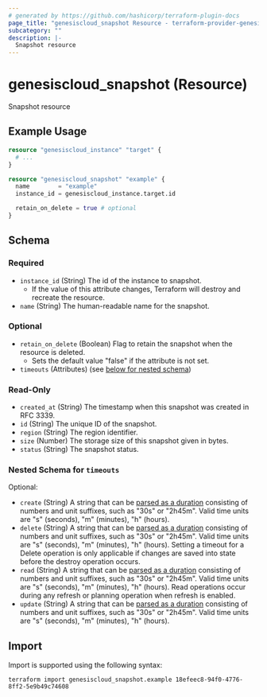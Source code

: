 ```yaml
---
# generated by https://github.com/hashicorp/terraform-plugin-docs
page_title: "genesiscloud_snapshot Resource - terraform-provider-genesiscloud"
subcategory: ""
description: |-
  Snapshot resource
---
```


# genesiscloud_snapshot (Resource)

Snapshot resource

## Example Usage

```terraform
resource "genesiscloud_instance" "target" {
  # ...
}

resource "genesiscloud_snapshot" "example" {
  name        = "example"
  instance_id = genesiscloud_instance.target.id

  retain_on_delete = true # optional
}
```

<!-- schema generated by tfplugindocs -->
## Schema

### Required

- `instance_id` (String) The id of the instance to snapshot.
  - If the value of this attribute changes, Terraform will destroy and recreate the resource.
- `name` (String) The human-readable name for the snapshot.

### Optional

- `retain_on_delete` (Boolean) Flag to retain the snapshot when the resource is deleted.
  - Sets the default value "false" if the attribute is not set.
- `timeouts` (Attributes) (see [below for nested schema](#nestedatt--timeouts))

### Read-Only

- `created_at` (String) The timestamp when this snapshot was created in RFC 3339.
- `id` (String) The unique ID of the snapshot.
- `region` (String) The region identifier.
- `size` (Number) The storage size of this snapshot given in bytes.
- `status` (String) The snapshot status.

<a id="nestedatt--timeouts"></a>
### Nested Schema for `timeouts`

Optional:

- `create` (String) A string that can be [parsed as a duration](https://pkg.go.dev/time#ParseDuration) consisting of numbers and unit suffixes, such as "30s" or "2h45m". Valid time units are "s" (seconds), "m" (minutes), "h" (hours).
- `delete` (String) A string that can be [parsed as a duration](https://pkg.go.dev/time#ParseDuration) consisting of numbers and unit suffixes, such as "30s" or "2h45m". Valid time units are "s" (seconds), "m" (minutes), "h" (hours). Setting a timeout for a Delete operation is only applicable if changes are saved into state before the destroy operation occurs.
- `read` (String) A string that can be [parsed as a duration](https://pkg.go.dev/time#ParseDuration) consisting of numbers and unit suffixes, such as "30s" or "2h45m". Valid time units are "s" (seconds), "m" (minutes), "h" (hours). Read operations occur during any refresh or planning operation when refresh is enabled.
- `update` (String) A string that can be [parsed as a duration](https://pkg.go.dev/time#ParseDuration) consisting of numbers and unit suffixes, such as "30s" or "2h45m". Valid time units are "s" (seconds), "m" (minutes), "h" (hours).

## Import

Import is supported using the following syntax:

```shell
terraform import genesiscloud_snapshot.example 18efeec8-94f0-4776-8ff2-5e9b49c74608
```
